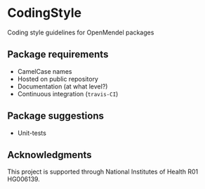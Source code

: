 # CodingStyle
Coding style guidelines for OpenMendel packages

## Package requirements
- CamelCase names
- Hosted on public repository
- Documentation (at what level?)
- Continuous integration (`travis-CI`)

## Package suggestions
- Unit-tests

## Acknowledgments
This project is supported through National Institutes of Health R01 HG006139.
